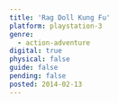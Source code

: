 ```yaml
---
title: 'Rag Doll Kung Fu'
platform: playstation-3
genre:
  - action-adventure
digital: true
physical: false
guide: false
pending: false
posted: 2014-02-13
---
```

